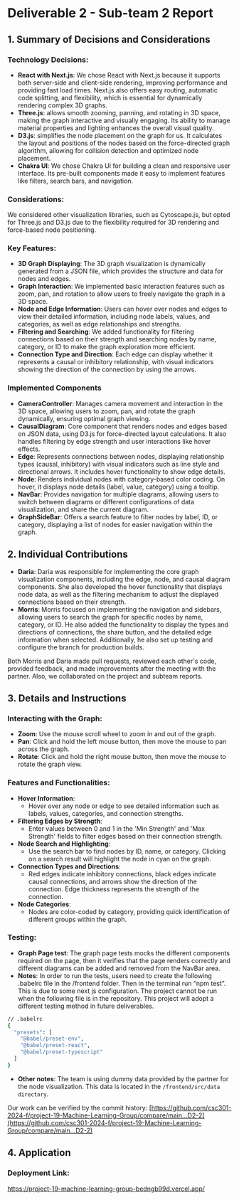 # Deliverable 2 - Sub-team 2 Report

## 1. Summary of Decisions and Considerations
### Technology Decisions:
- **React with Next.js**: We chose React with Next.js because it supports both server-side and client-side rendering, improving performance and providing fast load times. Next.js also offers easy routing, automatic code splitting, and flexibility, which is essential for dynamically rendering complex 3D graphs.
- **Three.js**: allows smooth zooming, panning, and rotating in 3D space, making the graph interactive and visually engaging. Its ability to manage material properties and lighting enhances the overall visual quality.
- **D3.js**: simplifies the node placement on the graph for us. It calculates the layout and positions of the nodes based on the force-directed graph algorithm, allowing for collision detection and optimized node placement.
- **Chakra UI**: We chose Chakra UI for building a clean and responsive user interface. Its pre-built components made it easy to implement features like filters, search bars, and navigation.
### Considerations:
We considered other visualization libraries, such as Cytoscape.js, but opted for Three.js and D3.js due to the flexibility required for 3D rendering and force-based node positioning.
### Key Features:
- **3D Graph Displaying**: The 3D graph visualization is dynamically generated from a JSON file, which provides the structure and data for nodes and edges.
- **Graph Interaction**: We implemented basic interaction features such as zoom, pan, and rotation to allow users to freely navigate the graph in a 3D space.
- **Node and Edge Information**: Users can hover over nodes and edges to view their detailed information, including node labels, values, and categories, as well as edge relationships and strengths.
- **Filtering and Searching**: We added functionality for filtering connections based on their strength and searching nodes by name, category, or ID to make the graph exploration more efficient.
- **Connection Type and Direction**: Each edge can display whether it represents a causal or inhibitory relationship, with visual indicators showing the direction of the connection by using the arrows.
### Implemented Components
- **CameraController**: Manages camera movement and interaction in the 3D space, allowing users to zoom, pan, and rotate the graph dynamically, ensuring optimal graph viewing.
- **CausalDiagram**: Core component that renders nodes and edges based on JSON data, using D3.js for force-directed layout calculations. It also handles filtering by edge strength and user interactions like hover effects.
- **Edge**: Represents connections between nodes, displaying relationship types (causal, inhibitory) with visual indicators such as line style and directional arrows. It includes hover functionality to show edge details.
- **Node**: Renders individual nodes with category-based color coding. On hover, it displays node details (label, value, category) using a tooltip.
- **NavBar**: Provides navigation for multiple diagrams, allowing users to switch between diagrams or different configurations of data visualization, and share the current diagram.
- **GraphSideBar**: Offers a search feature to filter nodes by label, ID, or category, displaying a list of nodes for easier navigation within the graph.
## 2. Individual Contributions
- **Daria**: Daria was responsible for implementing the core graph visualization components, including the edge, node, and causal diagram components. She also developed the hover functionality that displays node data, as well as the filtering mechanism to adjust the displayed connections based on their strength.
- **Morris**: Morris focused on implementing the navigation and sidebars, allowing users to search the graph for specific nodes by name, category, or ID. He also added the functionality to display the types and directions of connections, the share button, and the detailed edge information when selected. Additionally, he also set up testing and configure the branch for production builds.  


Both Morris and Daria made pull requests, reviewed each other's code, provided feedback, and made improvements after the meeting with the partner. Also, we collaborated on the project and subteam reports. 


## 3. Details and Instructions
### Interacting with the Graph:
- **Zoom**: Use the mouse scroll wheel to zoom in and out of the graph.
- **Pan**: Click and hold the left mouse button, then move the mouse to pan across the graph.
- **Rotate**: Click and hold the right mouse button, then move the mouse to rotate the graph view.
### Features and Functionalities:
- **Hover Information**:
  - Hover over any node or edge to see detailed information such as labels, values, categories, and connection strengths.
- **Filtering Edges by Strength**:
  - Enter values between 0 and 1 in the 'Min Strength' and 'Max Strength' fields to filter edges based on their connection strength.
- **Node Search and Highlighting**:
  - Use the search bar to find nodes by ID, name, or category. Clicking on a search result will highlight the node in cyan on the graph.
- **Connection Types and Directions**:
  - Red edges indicate inhibitory connections, black edges indicate causal connections, and arrows show the direction of the connection. Edge thickness represents the strength of the connection.
- **Node Categories**:
  - Nodes are color-coded by category, providing quick identification of different groups within the graph.
### Testing: 
- **Graph Page test**:
The graph page tests mocks the different components required on the page, then it verifies that the page renders correctly and different diagrams can be added and removed from the NavBar area.
- **Notes**:
In order to run the tests, users need to create the following .babelrc file in the /frontend folder. Then in the terminal run “npm test”. 
This is due to some next js configuration. The project cannot be run when the following file is in the repository. This project will adopt a different testing method in future deliverables. 


```bash
// .babelrc
{
  "presets": [
    "@babel/preset-env",
    "@babel/preset-react",
    "@babel/preset-typescript"
  ]
}
```

- **Other notes**:
The team is using dummy data provided by the partner for the node visualization. This data is located in the `/frontend/src/data directory`.

Our work can be verified by the commit history: [https://github.com/csc301-2024-f/project-19-Machine-Learning-Group/compare/main...D2-2](https://github.com/csc301-2024-f/project-19-Machine-Learning-Group/compare/main...D2-2)

## 4. Application
### Deployment Link: 
https://project-19-machine-learning-group-bedngb99d.vercel.app/